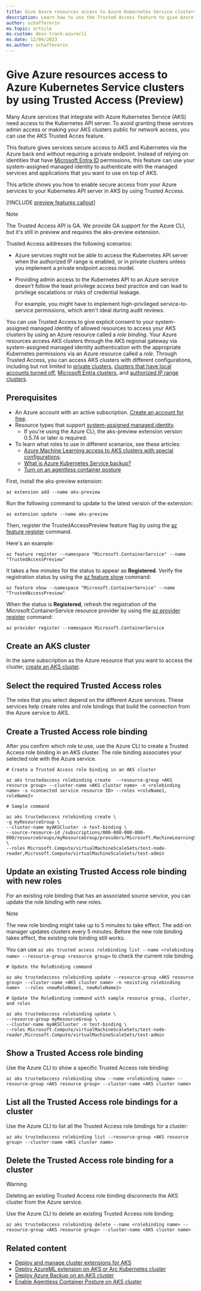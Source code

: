 ```yaml
---
title: Give Azure resources access to Azure Kubernetes Service clusters by using Trusted Access
description: Learn how to use the Trusted Access feature to give Azure resources access to Azure Kubernetes Service (AKS) clusters.
author: schaffererin
ms.topic: article
ms.custom: devx-track-azurecli
ms.date: 12/04/2023
ms.author: schaffererin
---
```


# Give Azure resources access to Azure Kubernetes Service clusters by using Trusted Access (Preview)

Many Azure services that integrate with Azure Kubernetes Service (AKS) need access to the Kubernetes API server. To avoid granting these services admin access or making your AKS clusters public for network access, you can use the AKS Trusted Acces feature.

This feature gives services secure access to AKS and Kubernetes via the Azure back end without requiring a private endpoint. Instead of relying on identities that have [Microsoft Entra ID](../active-directory/fundamentals/active-directory-whatis.md) permissions, this feature can use your system-assigned managed identity to authenticate with the managed services and applications that you want to use on top of AKS.

This article shows you how to enable secure access from your Azure services to your Kubernetes API server in AKS by using Trusted Access.

[!INCLUDE [preview features callout](./includes/preview/preview-callout.md)]

> [!NOTE]
> The Trusted Access API is GA. We provide GA support for the Azure CLI, but it's still in preview and requires the aks-preview extension.

Trusted Access addresses the following scenarios:

* Azure services might not be able to access the Kubernetes API server when the authorized IP range is enabled, or in private clusters unless you implement a private endpoint access model.

* Providing admin access to the Kubernetes API to an Azure service doesn't follow the least privilege access best practice and can lead to privilege escalations or risks of credential leakage.

  For example, you might have to implement high-privileged service-to-service permissions, which aren't ideal during audit reviews.

You can use Trusted Access to give explicit consent to your system-assigned managed identity of allowed resources to access your AKS clusters by using an Azure resource called a *role binding*. Your Azure resources access AKS clusters through the AKS regional gateway via system-assigned managed identity authentication with the appropriate Kubernetes permissions via an Azure resource called a *role*. Through Trusted Access, you can access AKS clusters with different configurations, including but not limited to [private clusters](private-clusters.md), [clusters that have local accounts turned off](manage-local-accounts-managed-azure-ad.md#disable-local-accounts), [Microsoft Entra clusters](azure-ad-integration-cli.md), and [authorized IP range clusters](api-server-authorized-ip-ranges.md).

## Prerequisites

* An Azure account with an active subscription. [Create an account for free](https://azure.microsoft.com/free/?WT.mc_id=A261C142F).
* Resource types that support [system-assigned managed identity](../active-directory/managed-identities-azure-resources/overview.md).
  * If you're using the Azure CLI, the aks-preview extension version 0.5.74 or later is required.
* To learn what roles to use in different scenarios, see these articles:
  * [Azure Machine Learning access to AKS clusters with special configurations](https://github.com/Azure/AML-Kubernetes/blob/master/docs/azureml-aks-ta-support.md).
  * [What is Azure Kubernetes Service backup?][aks-azure-backup]
  * [Turn on an agentless container posture](../defender-for-cloud/concept-agentless-containers.md)

First, install the aks-preview extension:

```azurecli
az extension add --name aks-preview
```

Run the following command to update to the latest version of the extension:

```azurecli
az extension update --name aks-preview
```

Then, register the TrustedAccessPreview feature flag by using the [az feature register][az-feature-register] command.

Here's an example:

```azurecli-interactive
az feature register --namespace "Microsoft.ContainerService" --name "TrustedAccessPreview"
```

It takes a few minutes for the status to appear as **Registered**. Verify the registration status by using the [az feature show][az-feature-show] command:

```azurecli-interactive
az feature show --namespace "Microsoft.ContainerService" --name "TrustedAccessPreview"
```

When the status is **Registered**, refresh the registration of the Microsoft.ContainerService resource provider by using the [az provider register][az-provider-register] command:

```azurecli-interactive
az provider register --namespace Microsoft.ContainerService
```

## Create an AKS cluster

In the same subscription as the Azure resource that you want to access the cluster, [create an AKS cluster](tutorial-kubernetes-deploy-cluster.md).

## Select the required Trusted Access roles

The roles that you select depend on the different Azure services. These services help create roles and role bindings that build the connection from the Azure service to AKS.

## Create a Trusted Access role binding

After you confirm which role to use, use the Azure CLI to create a Trusted Access role binding in an AKS cluster. The role binding associates your selected role with the Azure service.

```azurecli
# Create a Trusted Access role binding in an AKS cluster

az aks trustedaccess rolebinding create  --resource-group <AKS resource group> --cluster-name <AKS cluster name> -n <rolebinding name> -s <connected service resource ID> --roles <roleName1, roleName2>

# Sample command

az aks trustedaccess rolebinding create \
-g myResourceGroup \
--cluster-name myAKSCluster -n test-binding \
--source-resource-id /subscriptions/000-000-000-000-000/resourceGroups/myResourceGroup/providers/Microsoft.MachineLearningServices/workspaces/MyMachineLearning \
--roles Microsoft.Compute/virtualMachineScaleSets/test-node-reader,Microsoft.Compute/virtualMachineScaleSets/test-admin
```

## Update an existing Trusted Access role binding with new roles

For an existing role binding that has an associated source service, you can update the role binding with new roles.

> [!NOTE]
> The new role binding might take up to 5 minutes to take effect. The add-on manager updates clusters every 5 minutes. Before the new role binding takes effect, the existing role binding still works.
>
> You can use `az aks trusted access rolebinding list --name <rolebinding name> --resource-group <resource group>` to check the current role binding.

```azurecli
# Update the RoleBinding command

az aks trustedaccess rolebinding update --resource-group <AKS resource group> --cluster-name <AKS cluster name> -n <existing rolebinding name>  --roles <newRoleName1, newRoleName2>

# Update the RoleBinding command with sample resource group, cluster, and roles

az aks trustedaccess rolebinding update \
--resource-group myResourceGroup \
--cluster-name myAKSCluster -n test-binding \
--roles Microsoft.Compute/virtualMachineScaleSets/test-node-reader,Microsoft.Compute/virtualMachineScaleSets/test-admin
```

## Show a Trusted Access role binding

Use the Azure CLI to show a specific Trusted Access role binding:

```azurecli
az aks trustedaccess rolebinding show --name <rolebinding name> --resource-group <AKS resource group> --cluster-name <AKS cluster name>
```

## List all the Trusted Access role bindings for a cluster

Use the Azure CLI to list all the Trusted Access role bindings for a cluster:

```azurecli
az aks trustedaccess rolebinding list --resource-group <AKS resource group> --cluster-name <AKS cluster name>
```

## Delete the Trusted Access role binding for a cluster

> [!WARNING]
> Deleting an existing Trusted Access role binding disconnects the AKS cluster from the Azure service.

Use the Azure CLI to delete an existing Trusted Access role binding:

```azurecli
az aks trustedaccess rolebinding delete --name <rolebinding name> --resource-group <AKS resource group> --cluster-name <AKS cluster name>
```

## Related content

* [Deploy and manage cluster extensions for AKS](cluster-extensions.md)
* [Deploy AzureML extension on AKS or Arc Kubernetes cluster](../machine-learning/how-to-deploy-kubernetes-extension.md)
* [Deploy Azure Backup on an AKS cluster](../backup/azure-kubernetes-service-backup-overview.md)
* [Enable Agentless Container Posture on AKS cluster](../defender-for-cloud/concept-agentless-containers.md)

<!-- LINKS -->

[az-feature-register]: /cli/azure/feature#az-feature-register
[az-feature-show]: /cli/azure/feature#az-feature-show
[az-provider-register]: /cli/azure/provider#az-provider-register
[aks-azure-backup]: ../backup/azure-kubernetes-service-backup-overview.md
